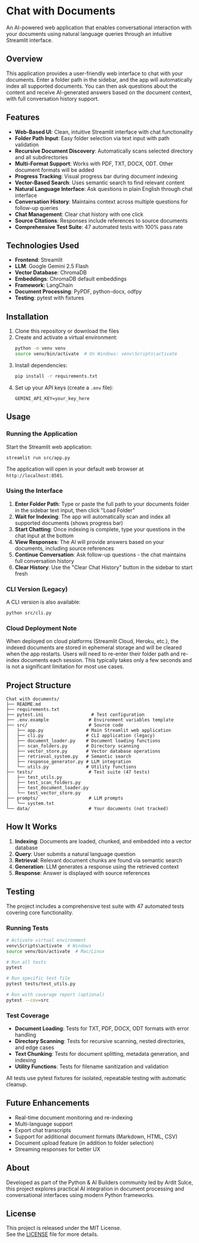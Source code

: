 # Chat with Documents

An AI-powered web application that enables conversational interaction with your documents using natural language queries through an intuitive Streamlit interface.

## Overview

This application provides a user-friendly web interface to chat with your documents. Enter a folder path in the sidebar, and the app will automatically index all supported documents. You can then ask questions about the content and receive AI-generated answers based on the document context, with full conversation history support.

## Features

- **Web-Based UI**: Clean, intuitive Streamlit interface with chat functionality
- **Folder Path Input**: Easy folder selection via text input with path validation
- **Recursive Document Discovery**: Automatically scans selected directory and all subdirectories
- **Multi-Format Support**: Works with PDF, TXT, DOCX, ODT. Other document formats will be added
- **Progress Tracking**: Visual progress bar during document indexing
- **Vector-Based Search**: Uses semantic search to find relevant content
- **Natural Language Interface**: Ask questions in plain English through chat interface
- **Conversation History**: Maintains context across multiple questions for follow-up queries
- **Chat Management**: Clear chat history with one click
- **Source Citations**: Responses include references to source documents
- **Comprehensive Test Suite**: 47 automated tests with 100% pass rate

## Technologies Used

- **Frontend**: Streamlit
- **LLM**: Google Gemini 2.5 Flash
- **Vector Database**: ChromaDB
- **Embeddings**: ChromaDB default embeddings
- **Framework**: LangChain
- **Document Processing**: PyPDF, python-docx, odfpy
- **Testing**: pytest with fixtures

## Installation

1. Clone this repository or download the files
2. Create and activate a virtual environment:
   ```bash
   python -m venv venv
   source venv/bin/activate  # On Windows: venv\Scripts\activate
   ```
3. Install dependencies:
   ```bash
   pip install -r requirements.txt
   ```
4. Set up your API keys (create a `.env` file):
   ```
   GEMINI_API_KEY=your_key_here
   ```

## Usage

### Running the Application

Start the Streamlit web application:

```bash
streamlit run src/app.py
```

The application will open in your default web browser at `http://localhost:8501`.

### Using the Interface

1. **Enter Folder Path**: Type or paste the full path to your documents folder in the sidebar text input, then click "Load Folder"
2. **Wait for Indexing**: The app will automatically scan and index all supported documents (shows progress bar)
3. **Start Chatting**: Once indexing is complete, type your questions in the chat input at the bottom
4. **View Responses**: The AI will provide answers based on your documents, including source references
5. **Continue Conversation**: Ask follow-up questions - the chat maintains full conversation history
6. **Clear History**: Use the "Clear Chat History" button in the sidebar to start fresh

### CLI Version (Legacy)

A CLI version is also available:

```bash
python src/cli.py
```

### Cloud Deployment Note

When deployed on cloud platforms (Streamlit Cloud, Heroku, etc.), the indexed documents are stored in ephemeral storage and will be cleared when the app restarts. Users will need to re-enter their folder path and re-index documents each session. This typically takes only a few seconds and is not a significant limitation for most use cases.

## Project Structure

```
Chat with documents/
├── README.md
├── requirements.txt
├── pytest.ini                  # Test configuration
├── .env.example               # Environment variables template
├── src/                       # Source code
│   ├── app.py                # Main Streamlit web application
│   ├── cli.py                # CLI application (legacy)
│   ├── document_loader.py    # Document loading functions
│   ├── scan_folders.py       # Directory scanning
│   ├── vector_store.py       # Vector database operations
│   ├── retrieval_system.py   # Semantic search
│   ├── response_generator.py # LLM integration
│   └── utils.py              # Utility functions
├── tests/                     # Test suite (47 tests)
│   ├── test_utils.py
│   ├── test_scan_folders.py
│   ├── test_document_loader.py
│   └── test_vector_store.py
├── prompts/                   # LLM prompts
│   └── system.txt
└── data/                      # Your documents (not tracked)
```

## How It Works

1. **Indexing**: Documents are loaded, chunked, and embedded into a vector database
2. **Query**: User submits a natural language question
3. **Retrieval**: Relevant document chunks are found via semantic search
4. **Generation**: LLM generates a response using the retrieved context
5. **Response**: Answer is displayed with source references

## Testing

The project includes a comprehensive test suite with 47 automated tests covering core functionality.

### Running Tests

```bash
# Activate virtual environment
venv\Scripts\activate  # Windows
source venv/bin/activate  # Mac/Linux

# Run all tests
pytest

# Run specific test file
pytest tests/test_utils.py

# Run with coverage report (optional)
pytest --cov=src
```

### Test Coverage

- **Document Loading**: Tests for TXT, PDF, DOCX, ODT formats with error handling
- **Directory Scanning**: Tests for recursive scanning, nested directories, and edge cases
- **Text Chunking**: Tests for document splitting, metadata generation, and indexing
- **Utility Functions**: Tests for filename sanitization and validation

All tests use pytest fixtures for isolated, repeatable testing with automatic cleanup.

## Future Enhancements

- Real-time document monitoring and re-indexing
- Multi-language support
- Export chat transcripts
- Support for additional document formats (Markdown, HTML, CSV)
- Document upload feature (in addition to folder selection)
- Streaming responses for better UX

## About

Developed as part of the Python & AI Builders community led by Ardit Sulce, this project explores practical AI integration in document processing and conversational interfaces using modern Python frameworks.

## License

This project is released under the MIT License.  
See the [LICENSE](./LICENSE) file for more details.
